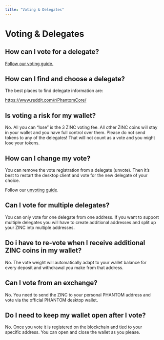 ```yaml
---
title: "Voting & Delegates"
---
```


# Voting & Delegates

## How can I vote for a delegate?
[Follow our voting guide.](https://blog.ark.io/how-to-vote-or-un-vote-an-ark-delegate-and-how-does-it-all-work-819c5439da68)

## How can I find and choose a delegate?

The best places to find delegate information are:

https://www.reddit.com/r/PhantomCore/


## Is voting a risk for my wallet?

No. All you can “lose” is the 3 ZINC voting fee. All other ZINC coins will stay in your wallet and you have full control over them. Please do not send tokens to any of the delegates! That will not count as a vote and you might lose your tokens.

## How can I change my vote?

You can remove the vote registration from a delegate (unvote). Then it’s best to restart the desktop client and vote for the new delegate of your choice.

Follow our [unvoting guide](/cookbook/usage-guides/how-to-use-ark-desktop-wallet.html#unvoting-a-delegate).

## Can I vote for multiple delegates?

You can only vote for one delegate from one address. If you want to support multiple delegates you will have to create additional addresses and split up your ZINC into multiple addresses.

## Do i have to re-vote when I receive additional ZINC coins in my wallet?

No. The vote weight will automatically adapt to your wallet balance for every deposit and withdrawal you make from that address.

## Can I vote from an exchange?

No. You need to send the ZINC to your personal PHANTOM address and vote via the official PHANTOM desktop wallet.


## Do I need to keep my wallet open after I vote?

No. Once you vote it is registered on the blockchain and tied to your specific address. You can open and close the wallet as you please.
